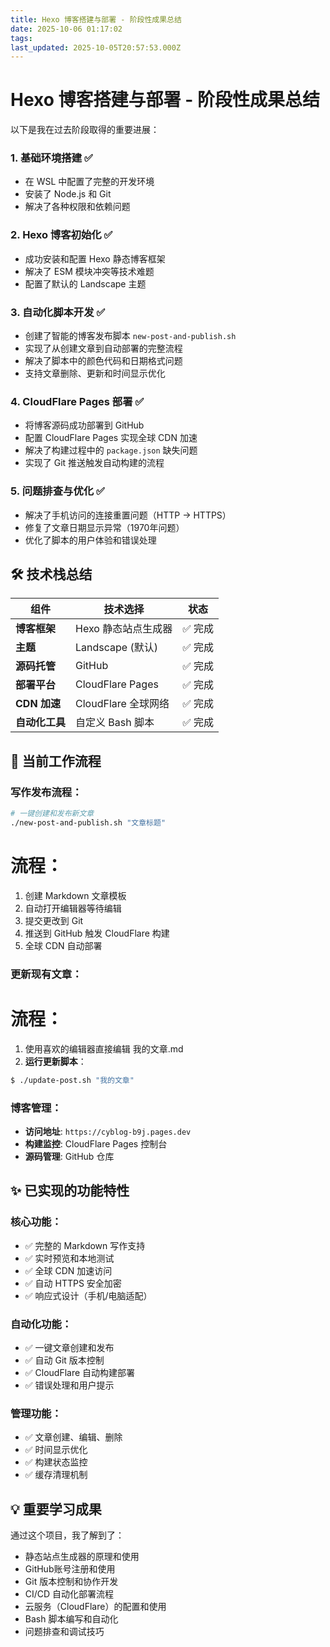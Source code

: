 ```yaml
---
title: Hexo 博客搭建与部署 - 阶段性成果总结
date: 2025-10-06 01:17:02
tags:
last_updated: 2025-10-05T20:57:53.000Z
---
```

# Hexo 博客搭建与部署 - 阶段性成果总结

以下是我在过去阶段取得的重要进展：

### 1. **基础环境搭建** ✅
- 在 WSL 中配置了完整的开发环境
- 安装了 Node.js 和 Git
- 解决了各种权限和依赖问题

### 2. **Hexo 博客初始化** ✅
- 成功安装和配置 Hexo 静态博客框架
- 解决了 ESM 模块冲突等技术难题
- 配置了默认的 Landscape 主题

### 3. **自动化脚本开发** ✅
- 创建了智能的博客发布脚本 `new-post-and-publish.sh`
- 实现了从创建文章到自动部署的完整流程
- 解决了脚本中的颜色代码和日期格式问题
- 支持文章删除、更新和时间显示优化

### 4. **CloudFlare Pages 部署** ✅
- 将博客源码成功部署到 GitHub
- 配置 CloudFlare Pages 实现全球 CDN 加速
- 解决了构建过程中的 `package.json` 缺失问题
- 实现了 Git 推送触发自动构建的流程

### 5. **问题排查与优化** ✅
- 解决了手机访问的连接重置问题（HTTP → HTTPS）
- 修复了文章日期显示异常（1970年问题）
- 优化了脚本的用户体验和错误处理

## 🛠️ 技术栈总结

| 组件 | 技术选择 | 状态 |
|------|----------|------|
| **博客框架** | Hexo 静态站点生成器 | ✅ 完成 |
| **主题** | Landscape (默认) | ✅ 完成 |
| **源码托管** | GitHub | ✅ 完成 |
| **部署平台** | CloudFlare Pages | ✅ 完成 |
| **CDN 加速** | CloudFlare 全球网络 | ✅ 完成 |
| **自动化工具** | 自定义 Bash 脚本 | ✅ 完成 |

## 🎯 当前工作流程

### 写作发布流程：
```bash
# 一键创建和发布新文章
./new-post-and-publish.sh "文章标题"
```
# 流程：
1. 创建 Markdown 文章模板
2. 自动打开编辑器等待编辑
3. 提交更改到 Git
4. 推送到 GitHub 触发 CloudFlare 构建
5. 全球 CDN 自动部署


### 更新现有文章：
# 流程：
1. 使用喜欢的编辑器直接编辑 我的文章.md
2. **运行更新脚本**：
```bash
$ ./update-post.sh "我的文章"
 ```

### 博客管理：
- **访问地址**: `https://cyblog-b9j.pages.dev`
- **构建监控**: CloudFlare Pages 控制台
- **源码管理**: GitHub 仓库

## ✨ 已实现的功能特性

### 核心功能：
- ✅ 完整的 Markdown 写作支持
- ✅ 实时预览和本地测试
- ✅ 全球 CDN 加速访问
- ✅ 自动 HTTPS 安全加密
- ✅ 响应式设计（手机/电脑适配）

### 自动化功能：
- ✅ 一键文章创建和发布
- ✅ 自动 Git 版本控制
- ✅ CloudFlare 自动构建部署
- ✅ 错误处理和用户提示

### 管理功能：
- ✅ 文章创建、编辑、删除
- ✅ 时间显示优化
- ✅ 构建状态监控
- ✅ 缓存清理机制


## 💡 重要学习成果

通过这个项目，我了解到了：
- 静态站点生成器的原理和使用
- GitHub账号注册和使用
- Git 版本控制和协作开发
- CI/CD 自动化部署流程
- 云服务（CloudFlare）的配置和使用
- Bash 脚本编写和自动化
- 问题排查和调试技巧
